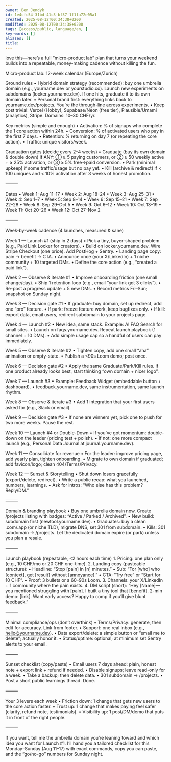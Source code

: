 ```yaml
---
owner: Ben Jendyk
id: 1e4cfc54-31bd-41c3-bf37-1f1fa72e05a1
created: 2025-08-12T00:34:38+0200
modified: 2025-08-12T00:34:38+0200
tags: [access/public, language/en, ]
key-words: []
aliases: []
title:
---
```


love this—here’s a full “micro-product lab” plan that turns your weekend builds into a repeatable, money-making cadence without killing the fun.

Micro-product lab: 12-week calendar (Europe/Zurich)

Ground rules
	•	Hybrid domain strategy (recommended): buy one umbrella domain (e.g., yourname.dev or yourstudio.co). Launch new experiments on subdomains (locker.yourname.dev). If one hits, graduate it to its own domain later.
	•	Personal brand first: everything links back to yourname.dev/projects. You’re the through-line across experiments.
	•	Keep cost trivial: Vercel (Hobby), Supabase/Neon (free tier), Plausible/Umami (analytics), Stripe. Domains: 10–30 CHF/yr.

Key metrics (simple and enough)
	•	Activation: % of signups who complete the 1 core action within 24h.
	•	Conversion: % of activated users who pay in the first 7 days.
	•	Retention: % returning on day 7 (or repeating the core action).
	•	Traffic: unique visitors/week.

Graduation gates (decide every 2–4 weeks)
	•	Graduate (buy its own domain & double down) if ANY:
① ≥ 5 paying customers, or ② ≥ 50 weekly active + ≥ 25% activation, or ③ ≥ 5% free→paid conversion.
	•	Park (minimal upkeep) if some traffic/usage but no pay yet.
	•	Kill (archive & redirect) if < 100 uniques and < 10% activation after 3 weeks of honest promotion.

⸻

Dates
	•	Week 1: Aug 11–17
	•	Week 2: Aug 18–24
	•	Week 3: Aug 25–31
	•	Week 4: Sep 1–7
	•	Week 5: Sep 8–14
	•	Week 6: Sep 15–21
	•	Week 7: Sep 22–28
	•	Week 8: Sep 29–Oct 5
	•	Week 9: Oct 6–12
	•	Week 10: Oct 13–19
	•	Week 11: Oct 20–26
	•	Week 12: Oct 27–Nov 2

⸻

Week-by-week cadence (4 launches, measured & sane)

Week 1 — Launch #1 (ship in 2 days)
	•	Pick a tiny, buyer-shaped problem (e.g., Paid Link Locker for creators).
	•	Build on locker.yourname.dev. Wire Stripe Checkout (one price). Add PostHog + Sentry.
	•	Landing page copy: pain → benefit → CTA.
	•	Announce once (your X/LinkedIn) + 1 niche community + 10 targeted DMs.
	•	Define the core action (e.g., “created a paid link”).

Week 2 — Observe & iterate #1
	•	Improve onboarding friction (one small change/day).
	•	Ship 1 retention loop (e.g., email “your link got 3 clicks”).
	•	Re-post a progress update + 5 new DMs.
	•	Record metrics Fri–Sun; snapshot on Sunday night.

Week 3 — Decision gate #1
	•	If graduate: buy domain, set up redirect, add one “pro” feature.
	•	If park: freeze feature work, keep bugfixes only.
	•	If kill: export data, email users, redirect subdomain to your projects page.

Week 4 — Launch #2
	•	New idea, same stack. Example: AI FAQ Search for small sites.
	•	Launch on faqs.yourname.dev. Repeat launch playbook (1 channel + 10 DMs).
	•	Add simple usage cap so a handful of users can pay immediately.

Week 5 — Observe & iterate #2
	•	Tighten copy, add one small “aha” animation or empty-state.
	•	Publish a <90s Loom demo; post once.

Week 6 — Decision gate #2
	•	Apply the same Graduate/Park/Kill rules. If one product already looks best, start thinking “own domain + nicer logo”.

Week 7 — Launch #3
	•	Example: Feedback Widget (embeddable button + dashboard).
	•	feedback.yourname.dev, same instrumentation, same launch rhythm.

Week 8 — Observe & iterate #3
	•	Add 1 integration that your first users asked for (e.g., Slack or email).

Week 9 — Decision gate #3
	•	If none are winners yet, pick one to push for two more weeks. Pause the rest.

Week 10 — Launch #4 or Double-Down
	•	If you’ve got momentum: double-down on the leader (pricing test + polish).
	•	If not: one more compact launch (e.g., Personal Data Journal at journal.yourname.dev).

Week 11 — Consolidate for revenue
	•	For the leader: improve pricing page, add yearly plan, tighten onboarding.
	•	Migrate to own domain if graduated; add favicon/logo; clean 404/Terms/Privacy.

Week 12 — Sunset & Storytelling
	•	Shut down losers gracefully (export/delete, redirect).
	•	Write a public recap: what you launched, numbers, learnings.
	•	Ask for intros: “Who else has this problem? Reply/DM.”

⸻

Domain & branding playbook
	•	Buy one umbrella domain now. Create /projects listing with badges: “Active / Parked / Archived”.
	•	New build: subdomain first (newtool.yourname.dev).
	•	Graduates: buy a clean .com/.app (or niche TLD), migrate DNS, set 301 from subdomain.
	•	Kills: 301 subdomain → /projects. Let the dedicated domain expire (or park) unless you plan a resale.

⸻

Launch playbook (repeatable, <2 hours each time)
	1.	Pricing: one plan only (e.g., 10 CHF/mo or 20 CHF one-time).
	2.	Landing copy (pasteable structure):
	•	Headline: “Stop [pain] in [n] minutes.”
	•	Sub: “For [who] who [context], get [result] without [annoyance].”
	•	CTA: “Try free” or “Start for 10 CHF”.
	•	Proof: 3 bullets or a 60–90s Loom.
	3.	Channels: your X/LinkedIn + 1 community where the pain exists.
	4.	DM script (short):
“Hey [Name]—you mentioned struggling with [pain]. I built a tiny tool that [benefit]. 2-min demo: [link]. Want early access? Happy to comp if you’ll give blunt feedback.”

⸻

Minimal compliance/ops (don’t overthink)
	•	Terms/Privacy: generate, then edit for accuracy. Link from footer.
	•	Support: one real inbox (e.g., hello@yourname.dev).
	•	Data export/delete: a simple button or “email me to delete”; actually honor it.
	•	Status/uptime: optional; at minimum set Sentry alerts to your email.

⸻

Sunset checklist (copy/paste)
	•	Email users 7 days ahead: plain, honest note + export link + refund if needed.
	•	Disable signups; leave read-only for a week.
	•	Take a backup; then delete data.
	•	301 subdomain → /projects.
	•	Post a short public learnings thread. Done.

⸻

Your 3 levers each week
	•	Friction down: 1 change that gets new users to the core action faster.
	•	Trust up: 1 change that makes paying feel safer (clarity, refund note, testimonials).
	•	Visibility up: 1 post/DM/demo that puts it in front of the right people.

⸻

If you want, tell me the umbrella domain you’re leaning toward and which idea you want for Launch #1. I’ll hand you a tailored checklist for this Monday–Sunday (Aug 11–17) with exact commands, copy you can paste, and the “go/no-go” numbers for Sunday night.